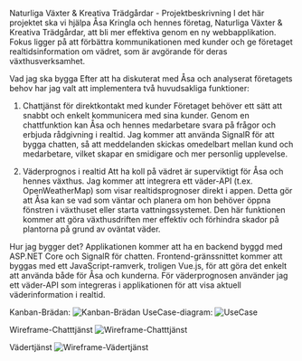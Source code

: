 Naturliga Växter & Kreativa Trädgårdar - Projektbeskrivning
I det här projektet ska vi hjälpa Åsa Kringla och hennes företag, Naturliga Växter & Kreativa Trädgårdar, att bli mer effektiva genom en ny webbapplikation. Fokus ligger på att förbättra kommunikationen med kunder och ge företaget realtidsinformation om vädret, som är avgörande för deras växthusverksamhet.

Vad jag ska bygga
Efter att ha diskuterat med Åsa och analyserat företagets behov har jag valt att implementera två huvudsakliga funktioner:

1. Chattjänst för direktkontakt med kunder
Företaget behöver ett sätt att snabbt och enkelt kommunicera med sina kunder. Genom en chattfunktion kan Åsa och hennes medarbetare svara på frågor och erbjuda rådgivning i realtid. Jag kommer att använda SignalR för att bygga chatten, så att meddelanden skickas omedelbart mellan kund och medarbetare, vilket skapar en smidigare och mer personlig upplevelse.

2. Väderprognos i realtid
Att ha koll på vädret är superviktigt för Åsa och hennes växthus. Jag kommer att integrera ett väder-API (t.ex. OpenWeatherMap) som visar realtidsprognoser direkt i appen. Detta gör att Åsa kan se vad som väntar och planera om hon behöver öppna fönstren i växthuset eller starta vattningssystemet. Den här funktionen kommer att göra växthusdriften mer effektiv och förhindra skador på plantorna på grund av oväntat väder.

Hur jag bygger det?
Applikationen kommer att ha en backend byggd med ASP.NET Core och SignalR för chatten. Frontend-gränssnittet kommer att byggas med ett JavaScript-ramverk, troligen Vue.js, för att göra det enkelt att använda både för Åsa och kunderna. För väderprognosen använder jag ett väder-API som integreras i applikationen för att visa aktuell väderinformation i realtid.


Kanban-Brädan:
![Kanban-Brädan](https://github.com/user-attachments/assets/e3bf4f5b-65ed-4737-954f-440462418001)
UseCase-diagram:
![UseCase](https://github.com/user-attachments/assets/ef2e3899-3595-45e5-8ae4-b2722286a1da)

Wireframe-Chatttjänst
![Wireframe-Chatttjänst](https://github.com/user-attachments/assets/c1437f49-8f8e-4e8b-abf2-6057cc4154cd)

Vädertjänst
![Wireframe-Vädertjänst](https://github.com/user-attachments/assets/8d5c55ef-37b8-468a-9a5c-2d1134aaa03c)
